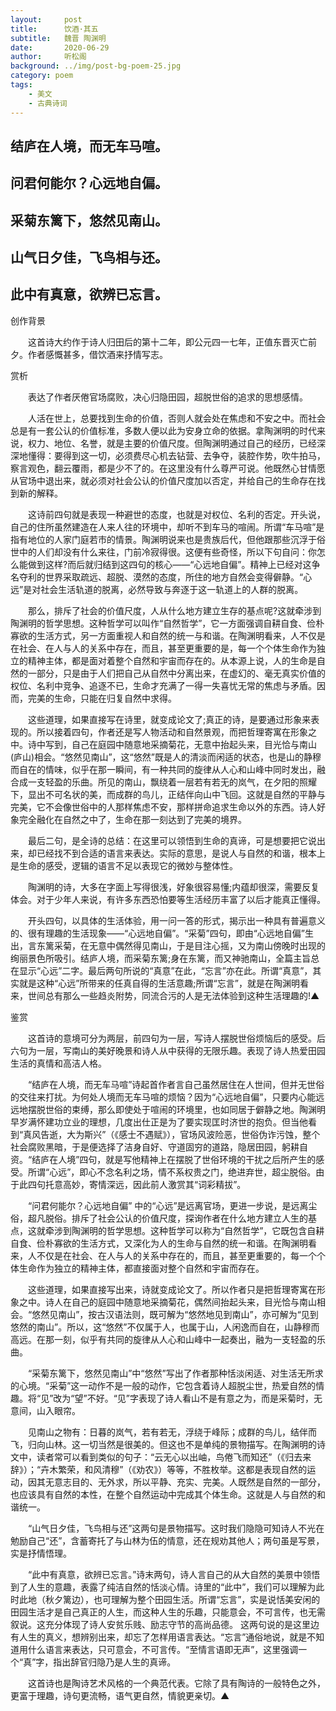 ```yaml
---
layout:     post
title:      饮酒·其五
subtitle:   魏晋 陶渊明
date:       2020-06-29
author:     听松阁
background: ../img/post-bg-poem-25.jpg
category: poem
tags:
    - 美文
    - 古典诗词
---
```


## 结庐在人境，而无车马喧。

## 问君何能尔？心远地自偏。

## 采菊东篱下，悠然见南山。

## 山气日夕佳，飞鸟相与还。

## 此中有真意，欲辨已忘言。





创作背景

　　这首诗大约作于诗人归田后的第十二年，即公元四一七年，正值东晋灭亡前夕。作者感慨甚多，借饮酒来抒情写志。





赏析



　　表达了作者厌倦官场腐败，决心归隐田园，超脱世俗的追求的思想感情。　　



　　人活在世上，总要找到生命的价值，否则人就会处在焦虑和不安之中。而社会总是有一套公认的价值标准，多数人便以此为安身立命的依据。拿陶渊明的时代来说，权力、地位、名誉，就是主要的价值尺度。但陶渊明通过自己的经历，已经深深地懂得：要得到这一切，必须费尽心机去钻营、去争夺，装腔作势，吹牛拍马，察言观色，翻云覆雨，都是少不了的。在这里没有什么尊严可说。他既然心甘情愿从官场中退出来，就必须对社会公认的价值尺度加以否定，并给自己的生命存在找到新的解释。



　　这诗前四句就是表现一种避世的态度，也就是对权位、名利的否定。开头说，自己的住所虽然建造在人来人往的环境中，却听不到车马的喧闹。所谓“车马喧”是指有地位的人家门庭若市的情景。陶渊明说来也是贵族后代，但他跟那些沉浮于俗世中的人们却没有什么来往，门前冷寂得很。这便有些奇怪，所以下句自问：你怎么能做到这样?而后就归结到这四句的核心——“心远地自偏”。精神上已经对这争名夺利的世界采取疏远、超脱、漠然的态度，所住的地方自然会变得僻静。“心远”是对社会生活轨道的脱离，必然导致与奔逐于这一轨道上的人群的脱离。



　　那么，排斥了社会的价值尺度，人从什么地方建立生存的基点呢?这就牵涉到陶渊明的哲学思想。这种哲学可以叫作“自然哲学”，它一方面强调自耕自食、俭朴寡欲的生活方式，另一方面重视人和自然的统一与和谐。在陶渊明看来，人不仅是在社会、在人与人的关系中存在，而且，甚至更重要的是，每一个个体生命作为独立的精神主体，都是面对着整个自然和宇宙而存在的。从本源上说，人的生命是自然的一部分，只是由于人们把自己从自然中分离出来，在虚幻的、毫无真实价值的权位、名利中竞争、追逐不已，生命才充满了一得一失喜忧无常的焦虑与矛盾。因而，完美的生命，只能在归复自然中求得。



　　这些道理，如果直接写在诗里，就变成论文了;真正的诗，是要通过形象来表现的。所以接着四句，作者还是写人物活动和自然景观，而把哲理寄寓在形象之中。诗中写到，自己在庭园中随意地采摘菊花，无意中抬起头来，目光恰与南山(庐山)相会。“悠然见南山”，这“悠然”既是人的清淡而闲适的状态，也是山的静穆而自在的情味，似乎在那一瞬间，有一种共同的旋律从人心和山峰中同时发出，融合成一支轻盈的乐曲。所见的南山，飘绕着一层若有若无的岚气，在夕阳的照耀下，显出不可名状的美，而成群的鸟儿，正结伴向山中飞回。这就是自然的平静与完美，它不会像世俗中的人那样焦虑不安，那样拼命追求生命以外的东西。诗人好象完全融化在自然之中了，生命在那一刻达到了完美的境界。



　　最后二句，是全诗的总结：在这里可以领悟到生命的真谛，可是想要把它说出来，却已经找不到合适的语言来表达。实际的意思，是说人与自然的和谐，根本上是生命的感受，逻辑的语言不足以表现它的微妙与整体性。



　　陶渊明的诗，大多在字面上写得很浅，好象很容易懂;内蕴却很深，需要反复体会。对于少年人来说，有许多东西恐怕要等生活经历丰富了以后才能真正懂得。



　　开头四句，以具体的生活体验，用一问一答的形式，揭示出一种具有普遍意义的、很有理趣的生活现象——“心远地自偏”。“采菊”四句，即由“心远地自偏”生出，言东篱采菊，在无意中偶然得见南山，于是目注心摇，又为南山傍晚时出现的绚丽景色所吸引。结庐人境，而采菊东篱;身在东篱，而又神驰南山，全篇主旨总在显示“心远”二字。最后两句所说的“真意”在此，“忘言”亦在此。所谓“真意”，其实就是这种“心远”所带来的任真自得的生活意趣;所谓“忘言”，就是在陶渊明看来，世间总有那么一些趋炎附势，同流合污的人是无法体验到这种生活理趣的!▲









鉴赏



　　这首诗的意境可分为两层，前四句为一层，写诗人摆脱世俗烦恼后的感受。后六句为一层，写南山的美好晚景和诗人从中获得的无限乐趣。表现了诗人热爱田园生活的真情和高洁人格。



　　“结庐在人境，而无车马喧”诗起首作者言自己虽然居住在人世间，但并无世俗的交往来打扰。为何处人境而无车马喧的烦恼？因为“心远地自偏”，只要内心能远远地摆脱世俗的束缚，那么即使处于喧闹的环境里，也如同居于僻静之地。陶渊明早岁满怀建功立业的理想，几度出仕正是为了要实现匡时济世的抱负。但当他看到“真风告逝，大为斯兴”（《感士不遇赋》），官场风波险恶，世俗伪诈污蚀，整个社会腐败黑暗，于是便选择了洁身自好、守道固穷的道路，隐居田园，躬耕自资。“结庐在人境”四句，就是写他精神上在摆脱了世俗环境的干扰之后所产生的感受。所谓“心远”，即心不念名利之场，情不系权贵之门，绝进弃世，超尘脱俗。由于此四句托意高妙，寄情深远，因此前人激赏其“词彩精拔”。



　　“问君何能尔？心远地自偏” 中的“心远”是远离官场，更进一步说，是远离尘俗，超凡脱俗。排斥了社会公认的价值尺度，探询作者在什么地方建立人生的基点，这就牵涉到陶渊明的哲学思想。这种哲学可以称为“自然哲学”，它既包含自耕自食、俭朴寡欲的生活方式，又深化为人的生命与自然的统一和谐。在陶渊明看来，人不仅是在社会、在人与人的关系中存在的，而且，甚至更重要的，每一个个体生命作为独立的精神主体，都直接面对整个自然和宇宙而存在。



　　这些道理，如果直接写出来，诗就变成论文了。所以作者只是把哲理寄寓在形象之中。诗人在自己的庭园中随意地采摘菊花，偶然间抬起头来，目光恰与南山相会。“悠然见南山”，按古汉语法则，既可解为“悠然地见到南山”，亦可解为“见到悠然的南山”。所以，这“悠然”不仅属于人，也属于山，人闲逸而自在，山静穆而高远。在那一刻，似乎有共同的旋律从人心和山峰中一起奏出，融为一支轻盈的乐曲。



　　“采菊东篱下，悠然见南山”中“悠然”写出了作者那种恬淡闲适、对生活无所求的心境。“采菊”这一动作不是一般的动作，它包含着诗人超脱尘世，热爱自然的情趣。将“见”改为“望”不好。“见”字表现了诗人看山不是有意之为，而是采菊时，无意间，山入眼帘。



　　见南山之物有：日暮的岚气，若有若无，浮绕于峰际；成群的鸟儿，结伴而飞，归向山林。这一切当然是很美的。但这也不是单纯的景物描写。在陶渊明的诗文中，读者常可以看到类似的句子：“云无心以出岫，鸟倦飞而知还”（《归去来辞》）；“卉木繁荣，和风清穆”（《劝农》）等等，不胜枚举。这都是表现自然的运动，因其无意志目的、无外求，所以平静、充实、完美。人既然是自然的一部分，也应该具有自然的本性，在整个自然运动中完成其个体生命。这就是人与自然的和谐统一。



　　“山气日夕佳，飞鸟相与还”这两句是景物描写。这时我们隐隐可知诗人不光在勉励自己“还”，含蓄寄托了与山林为伍的情意，还在规劝其他人；两句虽是写景，实是抒情悟理。



　　“此中有真意，欲辨已忘言。”诗末两句，诗人言自己的从大自然的美景中领悟到了人生的意趣，表露了纯洁自然的恬淡心情。诗里的“此中”，我们可以理解为此时此地（秋夕篱边），也可理解为整个田园生活。所谓“忘言”，实是说恬美安闲的田园生活才是自己真正的人生，而这种人生的乐趣，只能意会，不可言传，也无需叙说。这充分体现了诗人安贫乐贱、励志守节的高尚品德。 这两句说的是这里边有人生的真义，想辨别出来，却忘了怎样用语言表达。“忘言”通俗地说，就是不知道用什么语言来表达，只可意会，不可言传。“至情言语即无声”，这里强调一个“真”字，指出辞官归隐乃是人生的真谛。



　　这首诗也是陶诗艺术风格的一个典范代表。它除了具有陶诗的一般特色之外，更富于理趣，诗句更流畅，语气更自然，情貌更亲切。▲
